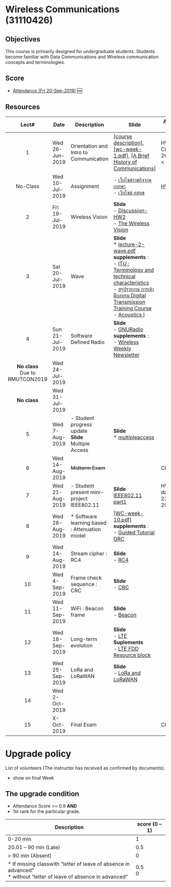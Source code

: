 #  Wireless Communications (31110426)

## Objectives
This course is primarily designed for undergraduate students. Students become familiar with Data Communications and Wireless communication concepts and terminologies.

## Score
- [Attendance (Fri 20-Sep-2019)](https://drive.google.com/open?id=1k6TGAELic2VnW5y_uZOq_SaNnQXkd4yQ) :new:


## Resources

| Lect# | Date | Description  |Slide| Assignment Due Date |
|:-----:|------|-------------|----|---------------------|
|  1 |Wed 26-Jun-2019| Orientation and Intro to Communication| [[course description]](https://drive.google.com/file/d/17zwMrWtzY4BZqPxuOGUU_TA_riljR0rv/view?usp=sharing), [[wc-week-1.pdf]](https://drive.google.com/file/d/10Q0Vgfu89kDkFgb4z3RD9T_HVFaXgHOa/view?usp=sharing), [[A Brief History of Communications]](https://www.mebmarket.com/index.php?action=BookDetails&book_id=20)| HW\#1(Caesar Cipher) Wed 26 Jun 2019 < 23:59|
|No-Class | Wed 10-Jul-2019 | Assignment | - [เว็บไซต์ราชกิจจานุเบกษา](http://www.mratchakitcha.soc.go.th/index.php) <br> - [เว็บไซต์ กสทช](https://www.nbtc.go.th/Home.aspx)| [HW\#2](hw2.md) |
| 2 |Fri 19-Jul-2019 |Wireless Vision | **Slide** <br> - [Discussion-HW2](https://drive.google.com/file/d/1cvlJdbmq7kntmHbPmAVjI0EgzoSJzvaT/view?usp=sharing)<br> - [The Wireless Vision](https://drive.google.com/file/d/1CXdLUcsr7yFA91KH8Cq0ZYV2Sq8M-GW9/view?usp=sharing)| |
| 3 |Sat 20-Jul-2019| Wave | **Slide** <br> * [lecture-2-wave.pdf](https://drive.google.com/file/d/1_2yZwXBekSJTKmKXsMZQYgtZCRgbeQX4/view?usp=sharing) <br> **supplements** :<br> - [ITU : Terminology and technical characteristics](https://life.itu.int/radioclub/rr/art1.pdf)<br> - [สรุปรายงาน การเข้าฝึกอบรม Digital Transmission Training Course](https://drive.google.com/file/d/1dRvecXrXx1f9HsUTGAoDn2e9yF1mZzU6/view?usp=sharing)<br> - [Acoustics I](https://drive.google.com/file/d/1_5Wt4TRPjTBAInngYiI69LO27hHnXMcs/view?usp=sharing)<br>| |
| 4 |Sun 21-Jul-2019|Software Defined Radio | **Slide** <br> - [GNURadio](https://drive.google.com/file/d/1VUYTJmo6XGxE6sed5oaH3f3DFYvkk7Gs/view?usp=sharing) <br> **supplements** :<br> - [Wireless Weekly Newsletter](https://www.ecnmag.com)| |
|**No class** <br> Due to RMUTCON2019| Wed 24-Jul-2019| || |
|**No class**| Wed 31-Jul-2019| || |
| 5 |Wed 7-Aug-2019 |- Student progress update <br> **Slide** <br> Multiple Access|**Slide**<br> * [multipleaccess](https://drive.google.com/file/d/1E-KIsL_VLurLt_5ZAgXM45D8MNjAthQx/view?usp=sharing)   || |
| 6| Wed 14-Aug-2019 | <s>Midterm Exam</s> || Close book |
| 7 |Wed 21-Aug-2019 |- Student present mini-project <br> IEEE802.11   |**Slide** <br> [IEEE802.11 part1](https://drive.google.com/open?id=1UWBHsUTPQ7KaB0aibib6p3OqiSFD2cz1) | HW3 Due date : Friday 23-Aug-2019 |
| 8 |Wed 28-Aug-2019| * Software learning based : Attenuation model | [[WC-week-10.pdf]]() <br> **supplements** :<br> - [Guided Tutorial GRC](https://wiki.gnuradio.org/index.php/Guided_Tutorial_GRC) | |
| 9| Wed 14-Aug-2019 | Stream cipher : RC4  | **Slide** <br> - [RC4](https://drive.google.com/open?id=1DKze-ZsJqpncF9RU88jm8SH2HB-kClsL) |   |
| 10| Wed 4-Sep-2019 | Frame check sequence : CRC   | **Slide** <br> - [CRC](https://drive.google.com/open?id=1DISePuTSqz3zmxV5nFbincca_TvncUxS)|   |
| 11| Wed 11-Sep-2019 | WiFi : Beacon frame   | **Slide** <br> - [Beacon](https://drive.google.com/open?id=1uYRthPhOb9zQfIzD6oWobCumgkOkyNa2)|   |
|12|Wed 18-Sep-2019| Long-term evolution | **Slide** <br> - [LTE](https://drive.google.com/open?id=1yF-A_8wq7_SA8KdX1mADSxR8yEH9hXX5) <br> **Suplements** <br> - [LTE FDD Resource block](https://drive.google.com/open?id=1Yk_QbVomrW_EzfQm3LZKftw7IwCzV-cO) | |
| 13| Wed 25-Sep-2019 | LoRa and LoRaWAN | **Slide**<br> - [LoRa and LoRaWAN](https://drive.google.com/open?id=1spu7K4zzRaNDMTcCa4l6cF8DtMOrQoON)|   |
| 14| Wed 2-Oct-2019 |   ||   |
| 15 | X-Oct-2019 | Final Exam  || Close book |

# Upgrade policy

List of volunteers (The instructor has received as confirmed by documents).

* show on final Week

## The upgrade condition
* Attendance Score >= 0.9  **AND** 
* 1st rank for the particular grade.

| Description                                                                                                    | score (0 – 1) |
|----------------------------------------------------------------------------------------------------------------|---------------|
| 0-20 min                                                                                                       | 1             |
| 20.01 – 90 min (Late)                                                                                          | 0.5           |
| > 90 min (Absent)                                                                                              | 0             |
| * If missing classwith “letter of leave of absence in advanced” <br> * without “letter of leave of absence in advanced” | 0.5 <br>0         |

